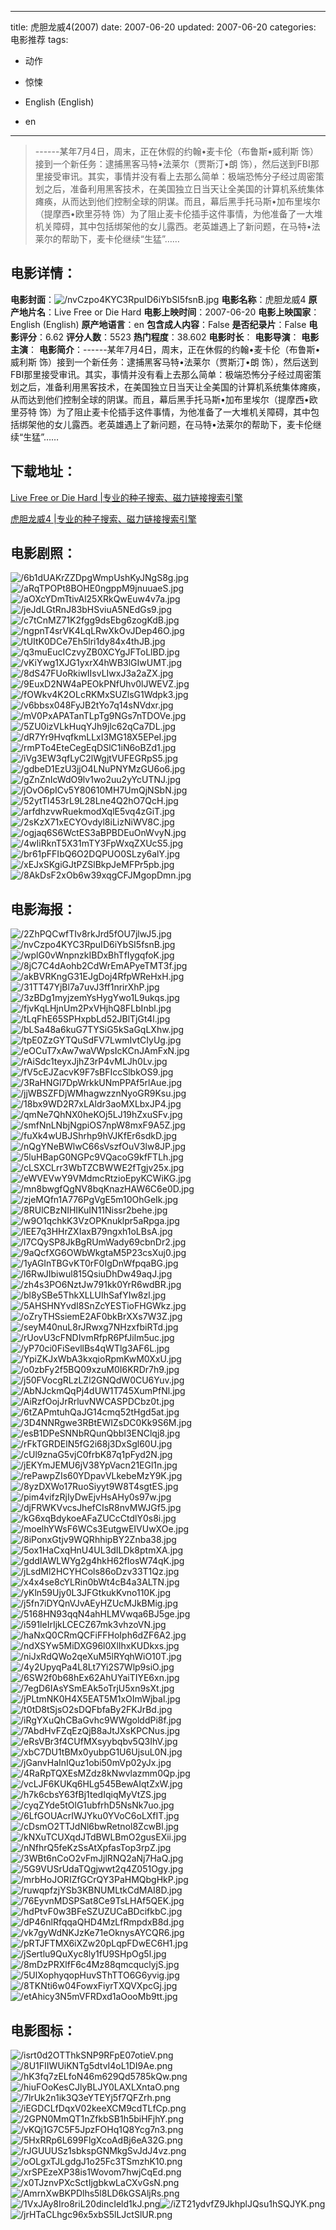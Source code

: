 
---
title: 虎胆龙威4(2007)
date: 2007-06-20
updated: 2007-06-20
categories: 电影推荐
tags:
- 动作
- 惊悚

- English (English)
- en
---


> ------某年7月4日，周末，正在休假的约翰•麦卡伦（布鲁斯•威利斯 饰）接到一个新任务：逮捕黑客马特•法莱尔（贾斯汀•朗 饰），然后送到FBI那里接受审讯。其实，事情并没有看上去那么简单：极端恐怖分子经过周密策划之后，准备利用黑客技术，在美国独立日当天让全美国的计算机系统集体瘫痪，从而达到他们控制全球的阴谋。而且，幕后黑手托马斯•加布里埃尔（提摩西•欧里芬特 饰）为了阻止麦卡伦插手这件事情，为他准备了一大堆机关障碍，其中包括绑架他的女儿露西。老英雄遇上了新问题，在马特•法莱尔的帮助下，麦卡伦继续“生猛”……

## **电影详情**：

**电影封面**：<img src="https://image.tmdb.org/t/p/w200/nvCzpo4KYC3RpuID6iYbSI5fsnB.jpg" alt="/nvCzpo4KYC3RpuID6iYbSI5fsnB.jpg" title="/nvCzpo4KYC3RpuID6iYbSI5fsnB.jpg">
**电影名称**：虎胆龙威4
**原产地片名**：Live Free or Die Hard
**电影上映时间**：2007-06-20
**电影上映国家**：English (English)
**原产地语言**：en
**包含成人内容**：False
**是否纪录片**：False
**电影评分**：6.62
**评分人数**：5523
**热门程度**：38.602
**电影时长**：
**电影导演**：
**电影主演**：
**电影简介**：------某年7月4日，周末，正在休假的约翰•麦卡伦（布鲁斯•威利斯 饰）接到一个新任务：逮捕黑客马特•法莱尔（贾斯汀•朗 饰），然后送到FBI那里接受审讯。其实，事情并没有看上去那么简单：极端恐怖分子经过周密策划之后，准备利用黑客技术，在美国独立日当天让全美国的计算机系统集体瘫痪，从而达到他们控制全球的阴谋。而且，幕后黑手托马斯•加布里埃尔（提摩西•欧里芬特 饰）为了阻止麦卡伦插手这件事情，为他准备了一大堆机关障碍，其中包括绑架他的女儿露西。老英雄遇上了新问题，在马特•法莱尔的帮助下，麦卡伦继续“生猛”……

## **下载地址**：
[Live Free or Die Hard |专业的种子搜索、磁力链接搜索引擎](https://movie.amd794.com:2083/?search=Live%20Free%20or%20Die%20Hard&ordering=&mode=match_phrase&page_size=10&page=1)

[虎胆龙威4 |专业的种子搜索、磁力链接搜索引擎](https://movie.amd794.com:2083/?search=%E8%99%8E%E8%83%86%E9%BE%99%E5%A8%814&ordering=&mode=match_phrase&page_size=10&page=1)
 

## **电影剧照**：
<img src="https://image.tmdb.org/t/p/original/6b1dUAKrZZDpgWmpUshKyJNgS8g.jpg" alt="/6b1dUAKrZZDpgWmpUshKyJNgS8g.jpg" title="/6b1dUAKrZZDpgWmpUshKyJNgS8g.jpg"><img src="https://image.tmdb.org/t/p/original/aRqTPOPt8BOHE0ngppM9jnuuaeS.jpg" alt="/aRqTPOPt8BOHE0ngppM9jnuuaeS.jpg" title="/aRqTPOPt8BOHE0ngppM9jnuuaeS.jpg"><img src="https://image.tmdb.org/t/p/original/aOXcYDmTtivAl25XRkQwEuw4v7a.jpg" alt="/aOXcYDmTtivAl25XRkQwEuw4v7a.jpg" title="/aOXcYDmTtivAl25XRkQwEuw4v7a.jpg"><img src="https://image.tmdb.org/t/p/original/jeJdLGtRnJ83bHSviuA5NEdGs9.jpg" alt="/jeJdLGtRnJ83bHSviuA5NEdGs9.jpg" title="/jeJdLGtRnJ83bHSviuA5NEdGs9.jpg"><img src="https://image.tmdb.org/t/p/original/c7tCnMZ71K2fgg9dsEbg6zogKdB.jpg" alt="/c7tCnMZ71K2fgg9dsEbg6zogKdB.jpg" title="/c7tCnMZ71K2fgg9dsEbg6zogKdB.jpg"><img src="https://image.tmdb.org/t/p/original/ngpnT4srVK4LqLRwXkOvJDep46O.jpg" alt="/ngpnT4srVK4LqLRwXkOvJDep46O.jpg" title="/ngpnT4srVK4LqLRwXkOvJDep46O.jpg"><img src="https://image.tmdb.org/t/p/original/tUItK0DCe7Eh5lri1dy84x4thJB.jpg" alt="/tUItK0DCe7Eh5lri1dy84x4thJB.jpg" title="/tUItK0DCe7Eh5lri1dy84x4thJB.jpg"><img src="https://image.tmdb.org/t/p/original/q3muEucICzvyZB0XCYgJFToLlBD.jpg" alt="/q3muEucICzvyZB0XCYgJFToLlBD.jpg" title="/q3muEucICzvyZB0XCYgJFToLlBD.jpg"><img src="https://image.tmdb.org/t/p/original/vKiYwg1XJG1yxrX4hWB3lGIwUMT.jpg" alt="/vKiYwg1XJG1yxrX4hWB3lGIwUMT.jpg" title="/vKiYwg1XJG1yxrX4hWB3lGIwUMT.jpg"><img src="https://image.tmdb.org/t/p/original/8dS47FUoRkiwIIsvLIwxJ3a2aZX.jpg" alt="/8dS47FUoRkiwIIsvLIwxJ3a2aZX.jpg" title="/8dS47FUoRkiwIIsvLIwxJ3a2aZX.jpg"><img src="https://image.tmdb.org/t/p/original/9EuxD2NW4aPEOkPNfUhv0lJWEVZ.jpg" alt="/9EuxD2NW4aPEOkPNfUhv0lJWEVZ.jpg" title="/9EuxD2NW4aPEOkPNfUhv0lJWEVZ.jpg"><img src="https://image.tmdb.org/t/p/original/fOWkv4K2OLcRKMxSUZlsG1Wdpk3.jpg" alt="/fOWkv4K2OLcRKMxSUZlsG1Wdpk3.jpg" title="/fOWkv4K2OLcRKMxSUZlsG1Wdpk3.jpg"><img src="https://image.tmdb.org/t/p/original/v6bbsx048FyJB2tYo7q14sNVdxr.jpg" alt="/v6bbsx048FyJB2tYo7q14sNVdxr.jpg" title="/v6bbsx048FyJB2tYo7q14sNVdxr.jpg"><img src="https://image.tmdb.org/t/p/original/mV0PxAPATanTLpTg9NGs7nTDOVe.jpg" alt="/mV0PxAPATanTLpTg9NGs7nTDOVe.jpg" title="/mV0PxAPATanTLpTg9NGs7nTDOVe.jpg"><img src="https://image.tmdb.org/t/p/original/5ZU0izVLkHuqYJh9jlc62qCa7DL.jpg" alt="/5ZU0izVLkHuqYJh9jlc62qCa7DL.jpg" title="/5ZU0izVLkHuqYJh9jlc62qCa7DL.jpg"><img src="https://image.tmdb.org/t/p/original/dR7Yr9HvqfkmLLxI3MG18X5EPeI.jpg" alt="/dR7Yr9HvqfkmLLxI3MG18X5EPeI.jpg" title="/dR7Yr9HvqfkmLLxI3MG18X5EPeI.jpg"><img src="https://image.tmdb.org/t/p/original/rmPTo4EteCegEqDSlC1iN6oBZd1.jpg" alt="/rmPTo4EteCegEqDSlC1iN6oBZd1.jpg" title="/rmPTo4EteCegEqDSlC1iN6oBZd1.jpg"><img src="https://image.tmdb.org/t/p/original/iVg3EW3qfLyC2lWgjtVUFEGRpS5.jpg" alt="/iVg3EW3qfLyC2lWgjtVUFEGRpS5.jpg" title="/iVg3EW3qfLyC2lWgjtVUFEGRpS5.jpg"><img src="https://image.tmdb.org/t/p/original/gdbeD1EzU3jjO4LNuPNYMzGU6o6.jpg" alt="/gdbeD1EzU3jjO4LNuPNYMzGU6o6.jpg" title="/gdbeD1EzU3jjO4LNuPNYMzGU6o6.jpg"><img src="https://image.tmdb.org/t/p/original/gZnZnIcWdO9lv1wo2uu2yYcUTNJ.jpg" alt="/gZnZnIcWdO9lv1wo2uu2yYcUTNJ.jpg" title="/gZnZnIcWdO9lv1wo2uu2yYcUTNJ.jpg"><img src="https://image.tmdb.org/t/p/original/jOvO6pICv5Y80610MH7UmQjNSbN.jpg" alt="/jOvO6pICv5Y80610MH7UmQjNSbN.jpg" title="/jOvO6pICv5Y80610MH7UmQjNSbN.jpg"><img src="https://image.tmdb.org/t/p/original/52ytTl453rL9L28Lne4Q2hO7QcH.jpg" alt="/52ytTl453rL9L28Lne4Q2hO7QcH.jpg" title="/52ytTl453rL9L28Lne4Q2hO7QcH.jpg"><img src="https://image.tmdb.org/t/p/original/arfdhzvwRuekmodXqlE5vq4zGiT.jpg" alt="/arfdhzvwRuekmodXqlE5vq4zGiT.jpg" title="/arfdhzvwRuekmodXqlE5vq4zGiT.jpg"><img src="https://image.tmdb.org/t/p/original/2sKzX71xECYOvdyl8iLizNiWV8C.jpg" alt="/2sKzX71xECYOvdyl8iLizNiWV8C.jpg" title="/2sKzX71xECYOvdyl8iLizNiWV8C.jpg"><img src="https://image.tmdb.org/t/p/original/ogjaq6S6WctES3aBPBDEuOnWvyN.jpg" alt="/ogjaq6S6WctES3aBPBDEuOnWvyN.jpg" title="/ogjaq6S6WctES3aBPBDEuOnWvyN.jpg"><img src="https://image.tmdb.org/t/p/original/4wIiRknT5X31mTY3FpWxqZXUcS5.jpg" alt="/4wIiRknT5X31mTY3FpWxqZXUcS5.jpg" title="/4wIiRknT5X31mTY3FpWxqZXUcS5.jpg"><img src="https://image.tmdb.org/t/p/original/br61pFFIbQ6O2DQPUO0SLzy6alY.jpg" alt="/br61pFFIbQ6O2DQPUO0SLzy6alY.jpg" title="/br61pFFIbQ6O2DQPUO0SLzy6alY.jpg"><img src="https://image.tmdb.org/t/p/original/xEJxSKgiGJtPZSlBkpJeMFPr5pb.jpg" alt="/xEJxSKgiGJtPZSlBkpJeMFPr5pb.jpg" title="/xEJxSKgiGJtPZSlBkpJeMFPr5pb.jpg"><img src="https://image.tmdb.org/t/p/original/8AkDsF2xOb6w39xqgCFJMgopDmn.jpg" alt="/8AkDsF2xOb6w39xqgCFJMgopDmn.jpg" title="/8AkDsF2xOb6w39xqgCFJMgopDmn.jpg">

## **电影海报**：
<img src="https://image.tmdb.org/t/p/original/2ZhPQCwfTIv8rkJrd5fOU7jlwJ5.jpg" alt="/2ZhPQCwfTIv8rkJrd5fOU7jlwJ5.jpg" title="/2ZhPQCwfTIv8rkJrd5fOU7jlwJ5.jpg"><img src="https://image.tmdb.org/t/p/original/nvCzpo4KYC3RpuID6iYbSI5fsnB.jpg" alt="/nvCzpo4KYC3RpuID6iYbSI5fsnB.jpg" title="/nvCzpo4KYC3RpuID6iYbSI5fsnB.jpg"><img src="https://image.tmdb.org/t/p/original/wplG0vWnpnzkIBDxBhTfIygqfoK.jpg" alt="/wplG0vWnpnzkIBDxBhTfIygqfoK.jpg" title="/wplG0vWnpnzkIBDxBhTfIygqfoK.jpg"><img src="https://image.tmdb.org/t/p/original/8jC7C4dAohb2CdWrEmAPyeTMT3f.jpg" alt="/8jC7C4dAohb2CdWrEmAPyeTMT3f.jpg" title="/8jC7C4dAohb2CdWrEmAPyeTMT3f.jpg"><img src="https://image.tmdb.org/t/p/original/akBVRKngG31EJgDoj4RfpWReHxH.jpg" alt="/akBVRKngG31EJgDoj4RfpWReHxH.jpg" title="/akBVRKngG31EJgDoj4RfpWReHxH.jpg"><img src="https://image.tmdb.org/t/p/original/31TT47YjBl7a7uvJ3ff1nrirXhP.jpg" alt="/31TT47YjBl7a7uvJ3ff1nrirXhP.jpg" title="/31TT47YjBl7a7uvJ3ff1nrirXhP.jpg"><img src="https://image.tmdb.org/t/p/original/3zBDg1myjzemYsHygYwo1L9ukqs.jpg" alt="/3zBDg1myjzemYsHygYwo1L9ukqs.jpg" title="/3zBDg1myjzemYsHygYwo1L9ukqs.jpg"><img src="https://image.tmdb.org/t/p/original/fjvKqLHjnUm2PxVHjhQ8FLbInbl.jpg" alt="/fjvKqLHjnUm2PxVHjhQ8FLbInbl.jpg" title="/fjvKqLHjnUm2PxVHjhQ8FLbInbl.jpg"><img src="https://image.tmdb.org/t/p/original/tLqFhE65SPHxpbLd52JBlTjGt4l.jpg" alt="/tLqFhE65SPHxpbLd52JBlTjGt4l.jpg" title="/tLqFhE65SPHxpbLd52JBlTjGt4l.jpg"><img src="https://image.tmdb.org/t/p/original/bLSa48a6kuG7TYSiG5kSaGqLXhw.jpg" alt="/bLSa48a6kuG7TYSiG5kSaGqLXhw.jpg" title="/bLSa48a6kuG7TYSiG5kSaGqLXhw.jpg"><img src="https://image.tmdb.org/t/p/original/tpE0ZzGYTQuSdFV7LwmIvtCIyUg.jpg" alt="/tpE0ZzGYTQuSdFV7LwmIvtCIyUg.jpg" title="/tpE0ZzGYTQuSdFV7LwmIvtCIyUg.jpg"><img src="https://image.tmdb.org/t/p/original/eOCuT7xAw7waVWpsIcKCnJAmFxN.jpg" alt="/eOCuT7xAw7waVWpsIcKCnJAmFxN.jpg" title="/eOCuT7xAw7waVWpsIcKCnJAmFxN.jpg"><img src="https://image.tmdb.org/t/p/original/rAiSdc1teyxJjhZ3rP4vMLJh0Lv.jpg" alt="/rAiSdc1teyxJjhZ3rP4vMLJh0Lv.jpg" title="/rAiSdc1teyxJjhZ3rP4vMLJh0Lv.jpg"><img src="https://image.tmdb.org/t/p/original/fV5cEJZacvK9F7sBFIccSlbkOS9.jpg" alt="/fV5cEJZacvK9F7sBFIccSlbkOS9.jpg" title="/fV5cEJZacvK9F7sBFIccSlbkOS9.jpg"><img src="https://image.tmdb.org/t/p/original/3RaHNGl7DpWrkkUNmPPAf5rlAue.jpg" alt="/3RaHNGl7DpWrkkUNmPPAf5rlAue.jpg" title="/3RaHNGl7DpWrkkUNmPPAf5rlAue.jpg"><img src="https://image.tmdb.org/t/p/original/jjWBSZFDjWMhagwzznNyoGR9Ksu.jpg" alt="/jjWBSZFDjWMhagwzznNyoGR9Ksu.jpg" title="/jjWBSZFDjWMhagwzznNyoGR9Ksu.jpg"><img src="https://image.tmdb.org/t/p/original/18bx9WD2R7xLAldr3aoMXLbxJP4.jpg" alt="/18bx9WD2R7xLAldr3aoMXLbxJP4.jpg" title="/18bx9WD2R7xLAldr3aoMXLbxJP4.jpg"><img src="https://image.tmdb.org/t/p/original/qmNe7QhNX0heKOj5LJ19hZxuSFv.jpg" alt="/qmNe7QhNX0heKOj5LJ19hZxuSFv.jpg" title="/qmNe7QhNX0heKOj5LJ19hZxuSFv.jpg"><img src="https://image.tmdb.org/t/p/original/smfNnLNbjNgpiOS7npW8mxF9A5Z.jpg" alt="/smfNnLNbjNgpiOS7npW8mxF9A5Z.jpg" title="/smfNnLNbjNgpiOS7npW8mxF9A5Z.jpg"><img src="https://image.tmdb.org/t/p/original/fuXk4wUBJShrhp9hVJKfEr6sdkD.jpg" alt="/fuXk4wUBJShrhp9hVJKfEr6sdkD.jpg" title="/fuXk4wUBJShrhp9hVJKfEr6sdkD.jpg"><img src="https://image.tmdb.org/t/p/original/nQgYNeBWlwC66sVszfOuV3lw8JP.jpg" alt="/nQgYNeBWlwC66sVszfOuV3lw8JP.jpg" title="/nQgYNeBWlwC66sVszfOuV3lw8JP.jpg"><img src="https://image.tmdb.org/t/p/original/5luHBapG0NGPc9VQacoG9kfFTLh.jpg" alt="/5luHBapG0NGPc9VQacoG9kfFTLh.jpg" title="/5luHBapG0NGPc9VQacoG9kfFTLh.jpg"><img src="https://image.tmdb.org/t/p/original/cLSXCLrr3WbTZCBWWE2fTgjv25x.jpg" alt="/cLSXCLrr3WbTZCBWWE2fTgjv25x.jpg" title="/cLSXCLrr3WbTZCBWWE2fTgjv25x.jpg"><img src="https://image.tmdb.org/t/p/original/eWVEVwY9VMdmcRtzioEpyKCWiKG.jpg" alt="/eWVEVwY9VMdmcRtzioEpyKCWiKG.jpg" title="/eWVEVwY9VMdmcRtzioEpyKCWiKG.jpg"><img src="https://image.tmdb.org/t/p/original/mn8bwgfQgNV8bqKnazHAW6C6e0D.jpg" alt="/mn8bwgfQgNV8bqKnazHAW6C6e0D.jpg" title="/mn8bwgfQgNV8bqKnazHAW6C6e0D.jpg"><img src="https://image.tmdb.org/t/p/original/zjeMQfn1A776PgVgE5m10OhGeIk.jpg" alt="/zjeMQfn1A776PgVgE5m10OhGeIk.jpg" title="/zjeMQfn1A776PgVgE5m10OhGeIk.jpg"><img src="https://image.tmdb.org/t/p/original/8RUlCBzNIHIKuIN11Nissr2behe.jpg" alt="/8RUlCBzNIHIKuIN11Nissr2behe.jpg" title="/8RUlCBzNIHIKuIN11Nissr2behe.jpg"><img src="https://image.tmdb.org/t/p/original/w9O1qchkK3VzOPKnuklpr5aRpga.jpg" alt="/w9O1qchkK3VzOPKnuklpr5aRpga.jpg" title="/w9O1qchkK3VzOPKnuklpr5aRpga.jpg"><img src="https://image.tmdb.org/t/p/original/lEE7q3HHrZXIaxB79ngxh1oLBsA.jpg" alt="/lEE7q3HHrZXIaxB79ngxh1oLBsA.jpg" title="/lEE7q3HHrZXIaxB79ngxh1oLBsA.jpg"><img src="https://image.tmdb.org/t/p/original/l7CQySP8JkBgRUmWady69cbnDr2.jpg" alt="/l7CQySP8JkBgRUmWady69cbnDr2.jpg" title="/l7CQySP8JkBgRUmWady69cbnDr2.jpg"><img src="https://image.tmdb.org/t/p/original/9aQcfXG6OWbWkgtaM5P23csXuj0.jpg" alt="/9aQcfXG6OWbWkgtaM5P23csXuj0.jpg" title="/9aQcfXG6OWbWkgtaM5P23csXuj0.jpg"><img src="https://image.tmdb.org/t/p/original/1yAGInTBGvKT0rF0IgDnWfpqaBG.jpg" alt="/1yAGInTBGvKT0rF0IgDnWfpqaBG.jpg" title="/1yAGInTBGvKT0rF0IgDnWfpqaBG.jpg"><img src="https://image.tmdb.org/t/p/original/l6RwJIbiwul815QsiuDhDw49aqJ.jpg" alt="/l6RwJIbiwul815QsiuDhDw49aqJ.jpg" title="/l6RwJIbiwul815QsiuDhDw49aqJ.jpg"><img src="https://image.tmdb.org/t/p/original/zh4s3PO6NztJw791kk0YrR6wdBR.jpg" alt="/zh4s3PO6NztJw791kk0YrR6wdBR.jpg" title="/zh4s3PO6NztJw791kk0YrR6wdBR.jpg"><img src="https://image.tmdb.org/t/p/original/bl8ySBe5ThkXLLUIhSafYIw8zl.jpg" alt="/bl8ySBe5ThkXLLUIhSafYIw8zl.jpg" title="/bl8ySBe5ThkXLLUIhSafYIw8zl.jpg"><img src="https://image.tmdb.org/t/p/original/5AHSHNYvdI8SnZcYESTioFHGWkz.jpg" alt="/5AHSHNYvdI8SnZcYESTioFHGWkz.jpg" title="/5AHSHNYvdI8SnZcYESTioFHGWkz.jpg"><img src="https://image.tmdb.org/t/p/original/oZryTHSsiemE2AF0bkBrXXs7W3Z.jpg" alt="/oZryTHSsiemE2AF0bkBrXXs7W3Z.jpg" title="/oZryTHSsiemE2AF0bkBrXXs7W3Z.jpg"><img src="https://image.tmdb.org/t/p/original/seyM40nuL8rJRwxg7NHzxfbiRTd.jpg" alt="/seyM40nuL8rJRwxg7NHzxfbiRTd.jpg" title="/seyM40nuL8rJRwxg7NHzxfbiRTd.jpg"><img src="https://image.tmdb.org/t/p/original/rUovU3cFNDIvmRfpR6PfJilm5uc.jpg" alt="/rUovU3cFNDIvmRfpR6PfJilm5uc.jpg" title="/rUovU3cFNDIvmRfpR6PfJilm5uc.jpg"><img src="https://image.tmdb.org/t/p/original/yP70ci0FiSevllBs4qWTlg3AF6L.jpg" alt="/yP70ci0FiSevllBs4qWTlg3AF6L.jpg" title="/yP70ci0FiSevllBs4qWTlg3AF6L.jpg"><img src="https://image.tmdb.org/t/p/original/YpiZKJxWbA3kxqioRpmKwM0XxU.jpg" alt="/YpiZKJxWbA3kxqioRpmKwM0XxU.jpg" title="/YpiZKJxWbA3kxqioRpmKwM0XxU.jpg"><img src="https://image.tmdb.org/t/p/original/o0zbFy2f5BQ09xzuM0I6KRDr7h9.jpg" alt="/o0zbFy2f5BQ09xzuM0I6KRDr7h9.jpg" title="/o0zbFy2f5BQ09xzuM0I6KRDr7h9.jpg"><img src="https://image.tmdb.org/t/p/original/j50FVocgRLzLZl2GNQdW0CU6Yuv.jpg" alt="/j50FVocgRLzLZl2GNQdW0CU6Yuv.jpg" title="/j50FVocgRLzLZl2GNQdW0CU6Yuv.jpg"><img src="https://image.tmdb.org/t/p/original/AbNJckmQqPj4dUW1T745XumPfNl.jpg" alt="/AbNJckmQqPj4dUW1T745XumPfNl.jpg" title="/AbNJckmQqPj4dUW1T745XumPfNl.jpg"><img src="https://image.tmdb.org/t/p/original/AiRzfOojJrRrluvNWCASPDCbz0t.jpg" alt="/AiRzfOojJrRrluvNWCASPDCbz0t.jpg" title="/AiRzfOojJrRrluvNWCASPDCbz0t.jpg"><img src="https://image.tmdb.org/t/p/original/6tZAPmtuhQaJG14cmq52tHgd5at.jpg" alt="/6tZAPmtuhQaJG14cmq52tHgd5at.jpg" title="/6tZAPmtuhQaJG14cmq52tHgd5at.jpg"><img src="https://image.tmdb.org/t/p/original/3D4NNRgwe3RBtEWIZsDC0Kk9S6M.jpg" alt="/3D4NNRgwe3RBtEWIZsDC0Kk9S6M.jpg" title="/3D4NNRgwe3RBtEWIZsDC0Kk9S6M.jpg"><img src="https://image.tmdb.org/t/p/original/esB1DPeSNNbRQunQbbI3ENClqj8.jpg" alt="/esB1DPeSNNbRQunQbbI3ENClqj8.jpg" title="/esB1DPeSNNbRQunQbbI3ENClqj8.jpg"><img src="https://image.tmdb.org/t/p/original/rFkTGRDElN5fG2i68j3DxSgl60U.jpg" alt="/rFkTGRDElN5fG2i68j3DxSgl60U.jpg" title="/rFkTGRDElN5fG2i68j3DxSgl60U.jpg"><img src="https://image.tmdb.org/t/p/original/cUl9znaG5vjC0frbK87q1pFyd2N.jpg" alt="/cUl9znaG5vjC0frbK87q1pFyd2N.jpg" title="/cUl9znaG5vjC0frbK87q1pFyd2N.jpg"><img src="https://image.tmdb.org/t/p/original/jEKYmJEMU6jV38YpVacn21EGl1n.jpg" alt="/jEKYmJEMU6jV38YpVacn21EGl1n.jpg" title="/jEKYmJEMU6jV38YpVacn21EGl1n.jpg"><img src="https://image.tmdb.org/t/p/original/rePawpZIs60YDpavVLkebeMzY9K.jpg" alt="/rePawpZIs60YDpavVLkebeMzY9K.jpg" title="/rePawpZIs60YDpavVLkebeMzY9K.jpg"><img src="https://image.tmdb.org/t/p/original/8yzDXWo17RuoSiyyt9W8T4sgtES.jpg" alt="/8yzDXWo17RuoSiyyt9W8T4sgtES.jpg" title="/8yzDXWo17RuoSiyyt9W8T4sgtES.jpg"><img src="https://image.tmdb.org/t/p/original/pim4vifzRjIyDwEjvHsAHy0s97w.jpg" alt="/pim4vifzRjIyDwEjvHsAHy0s97w.jpg" title="/pim4vifzRjIyDwEjvHsAHy0s97w.jpg"><img src="https://image.tmdb.org/t/p/original/djFRWKVvcsJhefCIsR8nvMWJGf5.jpg" alt="/djFRWKVvcsJhefCIsR8nvMWJGf5.jpg" title="/djFRWKVvcsJhefCIsR8nvMWJGf5.jpg"><img src="https://image.tmdb.org/t/p/original/kG6xqBdykoeAFaZUCcCtdlY0s8i.jpg" alt="/kG6xqBdykoeAFaZUCcCtdlY0s8i.jpg" title="/kG6xqBdykoeAFaZUCcCtdlY0s8i.jpg"><img src="https://image.tmdb.org/t/p/original/moelhYWsF6WCs3EutgwEIVUwXOe.jpg" alt="/moelhYWsF6WCs3EutgwEIVUwXOe.jpg" title="/moelhYWsF6WCs3EutgwEIVUwXOe.jpg"><img src="https://image.tmdb.org/t/p/original/8iPonxGtjv9WQRhhipBY2Znba38.jpg" alt="/8iPonxGtjv9WQRhhipBY2Znba38.jpg" title="/8iPonxGtjv9WQRhhipBY2Znba38.jpg"><img src="https://image.tmdb.org/t/p/original/5ox1HaCxqHnU4UL3dILDk8ptmXA.jpg" alt="/5ox1HaCxqHnU4UL3dILDk8ptmXA.jpg" title="/5ox1HaCxqHnU4UL3dILDk8ptmXA.jpg"><img src="https://image.tmdb.org/t/p/original/gddIAWLWYg2g4hkH62fIosW74qK.jpg" alt="/gddIAWLWYg2g4hkH62fIosW74qK.jpg" title="/gddIAWLWYg2g4hkH62fIosW74qK.jpg"><img src="https://image.tmdb.org/t/p/original/jLsdMl2HCYHCols86oDzv33T1Qz.jpg" alt="/jLsdMl2HCYHCols86oDzv33T1Qz.jpg" title="/jLsdMl2HCYHCols86oDzv33T1Qz.jpg"><img src="https://image.tmdb.org/t/p/original/x4x4se8cYLRin0bWt4cB4a3ALTN.jpg" alt="/x4x4se8cYLRin0bWt4cB4a3ALTN.jpg" title="/x4x4se8cYLRin0bWt4cB4a3ALTN.jpg"><img src="https://image.tmdb.org/t/p/original/yKln59Ujy0L3JFGtkukKvno110K.jpg" alt="/yKln59Ujy0L3JFGtkukKvno110K.jpg" title="/yKln59Ujy0L3JFGtkukKvno110K.jpg"><img src="https://image.tmdb.org/t/p/original/j5fn7iDYQnVJvAEyHZUcMJkBMig.jpg" alt="/j5fn7iDYQnVJvAEyHZUcMJkBMig.jpg" title="/j5fn7iDYQnVJvAEyHZUcMJkBMig.jpg"><img src="https://image.tmdb.org/t/p/original/5168HN93qqN4ahHLMVwqa6BJ5ge.jpg" alt="/5168HN93qqN4ahHLMVwqa6BJ5ge.jpg" title="/5168HN93qqN4ahHLMVwqa6BJ5ge.jpg"><img src="https://image.tmdb.org/t/p/original/i591leIrIjkLCECZ67mk3vhzoVN.jpg" alt="/i591leIrIjkLCECZ67mk3vhzoVN.jpg" title="/i591leIrIjkLCECZ67mk3vhzoVN.jpg"><img src="https://image.tmdb.org/t/p/original/haNxQ0CRmQCFiFFHoIph6dZF6A2.jpg" alt="/haNxQ0CRmQCFiFFHoIph6dZF6A2.jpg" title="/haNxQ0CRmQCFiFFHoIph6dZF6A2.jpg"><img src="https://image.tmdb.org/t/p/original/ndXSYw5MiDXG96l0XlIhxKUDkxs.jpg" alt="/ndXSYw5MiDXG96l0XlIhxKUDkxs.jpg" title="/ndXSYw5MiDXG96l0XlIhxKUDkxs.jpg"><img src="https://image.tmdb.org/t/p/original/niJxRdQWo2qeXuM5lRYqhWiO10T.jpg" alt="/niJxRdQWo2qeXuM5lRYqhWiO10T.jpg" title="/niJxRdQWo2qeXuM5lRYqhWiO10T.jpg"><img src="https://image.tmdb.org/t/p/original/4y2UpyqPa4L8Lt7Yi2S7Wlp9siO.jpg" alt="/4y2UpyqPa4L8Lt7Yi2S7Wlp9siO.jpg" title="/4y2UpyqPa4L8Lt7Yi2S7Wlp9siO.jpg"><img src="https://image.tmdb.org/t/p/original/6SW2f0b68hEx62AhUYaiTIYE6xn.jpg" alt="/6SW2f0b68hEx62AhUYaiTIYE6xn.jpg" title="/6SW2f0b68hEx62AhUYaiTIYE6xn.jpg"><img src="https://image.tmdb.org/t/p/original/7egD6IAsYSmEAk5oTrjU5xn9sXt.jpg" alt="/7egD6IAsYSmEAk5oTrjU5xn9sXt.jpg" title="/7egD6IAsYSmEAk5oTrjU5xn9sXt.jpg"><img src="https://image.tmdb.org/t/p/original/jPLtmNK0H4X5EAT5M1xOImWjbal.jpg" alt="/jPLtmNK0H4X5EAT5M1xOImWjbal.jpg" title="/jPLtmNK0H4X5EAT5M1xOImWjbal.jpg"><img src="https://image.tmdb.org/t/p/original/t0tD8tSjsO2sDQFbfaBy2FKJrBd.jpg" alt="/t0tD8tSjsO2sDQFbfaBy2FKJrBd.jpg" title="/t0tD8tSjsO2sDQFbfaBy2FKJrBd.jpg"><img src="https://image.tmdb.org/t/p/original/iRgYXuQhCBaGvhc9WWgolddPi8f.jpg" alt="/iRgYXuQhCBaGvhc9WWgolddPi8f.jpg" title="/iRgYXuQhCBaGvhc9WWgolddPi8f.jpg"><img src="https://image.tmdb.org/t/p/original/7AbdHvFZqEzQjB8aJtJXsKPCNus.jpg" alt="/7AbdHvFZqEzQjB8aJtJXsKPCNus.jpg" title="/7AbdHvFZqEzQjB8aJtJXsKPCNus.jpg"><img src="https://image.tmdb.org/t/p/original/eRsVBr3f4CUfMXsyybqbv5Q3IhV.jpg" alt="/eRsVBr3f4CUfMXsyybqbv5Q3IhV.jpg" title="/eRsVBr3f4CUfMXsyybqbv5Q3IhV.jpg"><img src="https://image.tmdb.org/t/p/original/xbC7DU1tBMx0yubpG1U6UjsuL0N.jpg" alt="/xbC7DU1tBMx0yubpG1U6UjsuL0N.jpg" title="/xbC7DU1tBMx0yubpG1U6UjsuL0N.jpg"><img src="https://image.tmdb.org/t/p/original/jGanvHaInIQuz1obi50mVp02yJx.jpg" alt="/jGanvHaInIQuz1obi50mVp02yJx.jpg" title="/jGanvHaInIQuz1obi50mVp02yJx.jpg"><img src="https://image.tmdb.org/t/p/original/4RaRpTQXEsMZdz8kNwvlazmm0Qp.jpg" alt="/4RaRpTQXEsMZdz8kNwvlazmm0Qp.jpg" title="/4RaRpTQXEsMZdz8kNwvlazmm0Qp.jpg"><img src="https://image.tmdb.org/t/p/original/vcLJF6KUKq6HLg545BewAIqtZxW.jpg" alt="/vcLJF6KUKq6HLg545BewAIqtZxW.jpg" title="/vcLJF6KUKq6HLg545BewAIqtZxW.jpg"><img src="https://image.tmdb.org/t/p/original/h7k6cbsY63fBj1tedIqiqMyVtZS.jpg" alt="/h7k6cbsY63fBj1tedIqiqMyVtZS.jpg" title="/h7k6cbsY63fBj1tedIqiqMyVtZS.jpg"><img src="https://image.tmdb.org/t/p/original/cyqZYde5tOlG1ubfrhD5NsNk7uo.jpg" alt="/cyqZYde5tOlG1ubfrhD5NsNk7uo.jpg" title="/cyqZYde5tOlG1ubfrhD5NsNk7uo.jpg"><img src="https://image.tmdb.org/t/p/original/6LfGOUAcrIWJYku0YVoC6oLXfIT.jpg" alt="/6LfGOUAcrIWJYku0YVoC6oLXfIT.jpg" title="/6LfGOUAcrIWJYku0YVoC6oLXfIT.jpg"><img src="https://image.tmdb.org/t/p/original/cDsmO2TTJdNl6bwRetnol8ZcwBl.jpg" alt="/cDsmO2TTJdNl6bwRetnol8ZcwBl.jpg" title="/cDsmO2TTJdNl6bwRetnol8ZcwBl.jpg"><img src="https://image.tmdb.org/t/p/original/kNXuTCUXqdJTdBWLBmO2gusEXii.jpg" alt="/kNXuTCUXqdJTdBWLBmO2gusEXii.jpg" title="/kNXuTCUXqdJTdBWLBmO2gusEXii.jpg"><img src="https://image.tmdb.org/t/p/original/nNfhrQ5feKzSsAtXpfasTop3rpZ.jpg" alt="/nNfhrQ5feKzSsAtXpfasTop3rpZ.jpg" title="/nNfhrQ5feKzSsAtXpfasTop3rpZ.jpg"><img src="https://image.tmdb.org/t/p/original/3WBt6nCoO2vFmJjlRNQ2aNj7HaQ.jpg" alt="/3WBt6nCoO2vFmJjlRNQ2aNj7HaQ.jpg" title="/3WBt6nCoO2vFmJjlRNQ2aNj7HaQ.jpg"><img src="https://image.tmdb.org/t/p/original/5G9VUSrUdaTQgjwwt2q4Z051Ogy.jpg" alt="/5G9VUSrUdaTQgjwwt2q4Z051Ogy.jpg" title="/5G9VUSrUdaTQgjwwt2q4Z051Ogy.jpg"><img src="https://image.tmdb.org/t/p/original/mrbHoJORIZfGCrQY3PaHMQbgHkP.jpg" alt="/mrbHoJORIZfGCrQY3PaHMQbgHkP.jpg" title="/mrbHoJORIZfGCrQY3PaHMQbgHkP.jpg"><img src="https://image.tmdb.org/t/p/original/ruwqpfzjYSb3KBNUMLtkCdMAI8D.jpg" alt="/ruwqpfzjYSb3KBNUMLtkCdMAI8D.jpg" title="/ruwqpfzjYSb3KBNUMLtkCdMAI8D.jpg"><img src="https://image.tmdb.org/t/p/original/76EyvnMDSPSat8Ce9TsLHAf5QEK.jpg" alt="/76EyvnMDSPSat8Ce9TsLHAf5QEK.jpg" title="/76EyvnMDSPSat8Ce9TsLHAf5QEK.jpg"><img src="https://image.tmdb.org/t/p/original/hdPtvF0w3BFeSZUZUCaBDcifkbC.jpg" alt="/hdPtvF0w3BFeSZUZUCaBDcifkbC.jpg" title="/hdPtvF0w3BFeSZUZUCaBDcifkbC.jpg"><img src="https://image.tmdb.org/t/p/original/dP46nlRfqqaQHD4MzLfRmpdxB8d.jpg" alt="/dP46nlRfqqaQHD4MzLfRmpdxB8d.jpg" title="/dP46nlRfqqaQHD4MzLfRmpdxB8d.jpg"><img src="https://image.tmdb.org/t/p/original/vk7gyWdNKJzKe71eOknysAYCQR6.jpg" alt="/vk7gyWdNKJzKe71eOknysAYCQR6.jpg" title="/vk7gyWdNKJzKe71eOknysAYCQR6.jpg"><img src="https://image.tmdb.org/t/p/original/pRTJFTMX6iXZw20pLqpFDwEC6H1.jpg" alt="/pRTJFTMX6iXZw20pLqpFDwEC6H1.jpg" title="/pRTJFTMX6iXZw20pLqpFDwEC6H1.jpg"><img src="https://image.tmdb.org/t/p/original/jSertlu9QuXyc8ly1fU9SHpOg5l.jpg" alt="/jSertlu9QuXyc8ly1fU9SHpOg5l.jpg" title="/jSertlu9QuXyc8ly1fU9SHpOg5l.jpg"><img src="https://image.tmdb.org/t/p/original/8mDzPRXlfF6c4Mz88qmcquclyjS.jpg" alt="/8mDzPRXlfF6c4Mz88qmcquclyjS.jpg" title="/8mDzPRXlfF6c4Mz88qmcquclyjS.jpg"><img src="https://image.tmdb.org/t/p/original/5UlXophyqopHuvSThTTO6G6yvig.jpg" alt="/5UlXophyqopHuvSThTTO6G6yvig.jpg" title="/5UlXophyqopHuvSThTTO6G6yvig.jpg"><img src="https://image.tmdb.org/t/p/original/8TKNti6w04FowxFiyrTXQVXpcGj.jpg" alt="/8TKNti6w04FowxFiyrTXQVXpcGj.jpg" title="/8TKNti6w04FowxFiyrTXQVXpcGj.jpg"><img src="https://image.tmdb.org/t/p/original/etAhicy3N5mVFRDxd1aOooMb9tt.jpg" alt="/etAhicy3N5mVFRDxd1aOooMb9tt.jpg" title="/etAhicy3N5mVFRDxd1aOooMb9tt.jpg">

## **电影图标**：
<img src="https://image.tmdb.org/t/p/original/isrt0d2OTThkSNP9RFpE07otieV.png" alt="/isrt0d2OTThkSNP9RFpE07otieV.png" title="/isrt0d2OTThkSNP9RFpE07otieV.png"><img src="https://image.tmdb.org/t/p/original/8U1FIIWUiKNTg5dtvI4oL1DI9Ae.png" alt="/8U1FIIWUiKNTg5dtvI4oL1DI9Ae.png" title="/8U1FIIWUiKNTg5dtvI4oL1DI9Ae.png"><img src="https://image.tmdb.org/t/p/original/hK3fq7zELfoN46m629Qd5785kQw.png" alt="/hK3fq7zELfoN46m629Qd5785kQw.png" title="/hK3fq7zELfoN46m629Qd5785kQw.png"><img src="https://image.tmdb.org/t/p/original/hiuFOoKesCJlyBLJY0LAXLXntaO.png" alt="/hiuFOoKesCJlyBLJY0LAXLXntaO.png" title="/hiuFOoKesCJlyBLJY0LAXLXntaO.png"><img src="https://image.tmdb.org/t/p/original/7lrUk2n1ik3Q3eYTEYj5f7QFZrh.png" alt="/7lrUk2n1ik3Q3eYTEYj5f7QFZrh.png" title="/7lrUk2n1ik3Q3eYTEYj5f7QFZrh.png"><img src="https://image.tmdb.org/t/p/original/iEGDCLfDqxV02keeXCM9cdTLfCp.png" alt="/iEGDCLfDqxV02keeXCM9cdTLfCp.png" title="/iEGDCLfDqxV02keeXCM9cdTLfCp.png"><img src="https://image.tmdb.org/t/p/original/2GPN0MmQT1nZfkbSB1h5biHFjhY.png" alt="/2GPN0MmQT1nZfkbSB1h5biHFjhY.png" title="/2GPN0MmQT1nZfkbSB1h5biHFjhY.png"><img src="https://image.tmdb.org/t/p/original/vKQj1G7C5F5JpzFOHq1Q8Ycg7n3.png" alt="/vKQj1G7C5F5JpzFOHq1Q8Ycg7n3.png" title="/vKQj1G7C5F5JpzFOHq1Q8Ycg7n3.png"><img src="https://image.tmdb.org/t/p/original/5HxRRp6L699FlgXcoAdBj6eA32G.png" alt="/5HxRRp6L699FlgXcoAdBj6eA32G.png" title="/5HxRRp6L699FlgXcoAdBj6eA32G.png"><img src="https://image.tmdb.org/t/p/original/rJGUUUSz1sbkspGNMkgSvJdJ4vz.png" alt="/rJGUUUSz1sbkspGNMkgSvJdJ4vz.png" title="/rJGUUUSz1sbkspGNMkgSvJdJ4vz.png"><img src="https://image.tmdb.org/t/p/original/oOLgxTJLgdgJ1o25Fc3TSmzhK10.png" alt="/oOLgxTJLgdgJ1o25Fc3TSmzhK10.png" title="/oOLgxTJLgdgJ1o25Fc3TSmzhK10.png"><img src="https://image.tmdb.org/t/p/original/xrSPEzeXP38is1Wovom7hwjCqEd.png" alt="/xrSPEzeXP38is1Wovom7hwjCqEd.png" title="/xrSPEzeXP38is1Wovom7hwjCqEd.png"><img src="https://image.tmdb.org/t/p/original/x0TJznvPXcSctIjgbkwLaCXvGsN.png" alt="/x0TJznvPXcSctIjgbkwLaCXvGsN.png" title="/x0TJznvPXcSctIjgbkwLaCXvGsN.png"><img src="https://image.tmdb.org/t/p/original/AmrnXwBKPDlhs5l8LD6kGSAljRs.png" alt="/AmrnXwBKPDlhs5l8LD6kGSAljRs.png" title="/AmrnXwBKPDlhs5l8LD6kGSAljRs.png"><img src="https://image.tmdb.org/t/p/original/1VxJAy8Iro8riL20dincIeld1kJ.png" alt="/1VxJAy8Iro8riL20dincIeld1kJ.png" title="/1VxJAy8Iro8riL20dincIeld1kJ.png"><img src="https://image.tmdb.org/t/p/original/iZT21ydvfZ9JkhplJQsu1hSQJYK.png" alt="/iZT21ydvfZ9JkhplJQsu1hSQJYK.png" title="/iZT21ydvfZ9JkhplJQsu1hSQJYK.png"><img src="https://image.tmdb.org/t/p/original/jrHTaCLhgc96x5xbS5lLJctSlUR.png" alt="/jrHTaCLhgc96x5xbS5lLJctSlUR.png" title="/jrHTaCLhgc96x5xbS5lLJctSlUR.png">
